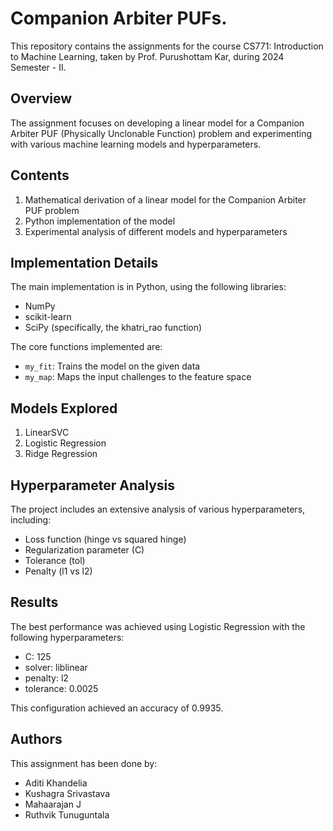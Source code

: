 # Companion Arbiter PUFs.

This repository contains the assignments for the course CS771: Introduction to Machine Learning, taken by Prof. Purushottam Kar, during 2024 Semester - II. 

## Overview

The assignment focuses on developing a linear model for a Companion Arbiter PUF (Physically Unclonable Function) problem and experimenting with various machine learning models and hyperparameters.

## Contents

1. Mathematical derivation of a linear model for the Companion Arbiter PUF problem
2. Python implementation of the model
3. Experimental analysis of different models and hyperparameters

## Implementation Details

The main implementation is in Python, using the following libraries:
- NumPy
- scikit-learn
- SciPy (specifically, the khatri_rao function)

The core functions implemented are:
- `my_fit`: Trains the model on the given data
- `my_map`: Maps the input challenges to the feature space

## Models Explored

1. LinearSVC
2. Logistic Regression
3. Ridge Regression

## Hyperparameter Analysis

The project includes an extensive analysis of various hyperparameters, including:
- Loss function (hinge vs squared hinge)
- Regularization parameter (C)
- Tolerance (tol)
- Penalty (l1 vs l2)

## Results

The best performance was achieved using Logistic Regression with the following hyperparameters:
- C: 125
- solver: liblinear
- penalty: l2
- tolerance: 0.0025

This configuration achieved an accuracy of 0.9935.

## Authors

This assignment has been done by:

- Aditi Khandelia
- Kushagra Srivastava
- Mahaarajan J
- Ruthvik Tunuguntala
